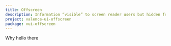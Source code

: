 ```yaml
---
title: Offscreen
description: Information “visible” to screen reader users but hidden from sighted users.
project: valence-ui-offscreen
package: vui-offscreen
---
```


<span class="vui-offscreen">Why hello there</span>
